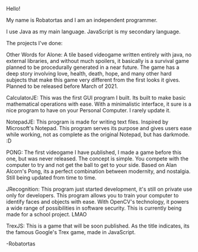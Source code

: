 Hello!

My name is Robatortas and I am an independent programmer.

I use Java as my main language.
JavaScript is my secondary language.

The projects I've done:

Other Words for Alone: A tile based videogame written entirely with java, no external libraries, and without much spoilers, it basically is a survival game planned to be procedurally generated in a near future. The game has a deep story involving love, health, death, hope, and many other hard subjects that make this game very different from the first looks it gives. Planned to be released before March of 2021.

CalculatorJE: This was the first GUI program I built. Its built to make basic mathematical operations with ease. With a minimalistic interface, it sure is a nice program to have on your Personal Computer. I rarely update it.

NotepadJE: This program is made for writing text files. Inspired by Microsoft's Notepad. This program serves its purpose and gives users ease while working, not as complete as the original Notepad, but has darkmode. :D

PONG: The first videogame I have published, I made a game before this one, but was never released. The concept is simple. You compete with the computer to try and not get the ball to get to your side. Based on Alan Alcorn's Pong, its a perfect combination between modernity, and nostalgia. Still being updated from time to time.

JRecognition: This program just started development, it's still on private use only for developers. This program allows you to train your computer to identify faces and objects with ease. With OpenCV's technology, it powers a wide range of possibilities in software security. This is currently being made for a school project. LMAO

TrexJS: This is a game that will be soon published. As the title indicates, its the famous Google's Trex game, made in JavaScript.

-Robatortas
